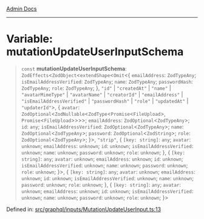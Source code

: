 [Admin Docs](/)

***

# Variable: mutationUpdateUserInputSchema

> `const` **mutationUpdateUserInputSchema**: `ZodEffects`\<`ZodObject`\<`extendShape`\<`Omit`\<\{ `emailAddress`: `ZodTypeAny`; `isEmailAddressVerified`: `ZodTypeAny`; `name`: `ZodTypeAny`; `passwordHash`: `ZodTypeAny`; `role`: `ZodTypeAny`; \}, `"id"` \| `"createdAt"` \| `"name"` \| `"avatarMimeType"` \| `"avatarName"` \| `"creatorId"` \| `"emailAddress"` \| `"isEmailAddressVerified"` \| `"passwordHash"` \| `"role"` \| `"updatedAt"` \| `"updaterId"`\>, \{ `avatar`: `ZodOptional`\<`ZodNullable`\<`ZodType`\<`Promise`\<`FileUpload`\>, `Promise`\<`FileUpload`\>\>\>\>; `emailAddress`: `ZodOptional`\<`ZodTypeAny`\>; `id`: `any`; `isEmailAddressVerified`: `ZodOptional`\<`ZodTypeAny`\>; `name`: `ZodOptional`\<`ZodTypeAny`\>; `password`: `ZodOptional`\<`ZodString`\>; `role`: `ZodOptional`\<`ZodTypeAny`\>; \}\>, `"strip"`, \{ `[key: string]`: `any`;  `avatar`: `unknown`; `emailAddress`: `unknown`; `id`: `unknown`; `isEmailAddressVerified`: `unknown`; `name`: `unknown`; `password`: `unknown`; `role`: `unknown`; \}, \{ `[key: string]`: `any`;  `avatar`: `unknown`; `emailAddress`: `unknown`; `id`: `unknown`; `isEmailAddressVerified`: `unknown`; `name`: `unknown`; `password`: `unknown`; `role`: `unknown`; \}\>, \{ `[key: string]`: `any`;  `avatar`: `unknown`; `emailAddress`: `unknown`; `id`: `unknown`; `isEmailAddressVerified`: `unknown`; `name`: `unknown`; `password`: `unknown`; `role`: `unknown`; \}, \{ `[key: string]`: `any`;  `avatar`: `unknown`; `emailAddress`: `unknown`; `id`: `unknown`; `isEmailAddressVerified`: `unknown`; `name`: `unknown`; `password`: `unknown`; `role`: `unknown`; \}\>

Defined in: [src/graphql/inputs/MutationUpdateUserInput.ts:13](https://github.com/PalisadoesFoundation/talawa-api/blob/2cc2354b3599462f5e9976dfd00bd2cfa22095cb/src/graphql/inputs/MutationUpdateUserInput.ts#L13)
